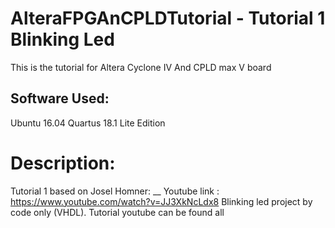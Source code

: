 # AlteraFPGAnCPLDTutorial - Tutorial 1 Blinking Led
This is the tutorial for Altera Cyclone IV And CPLD max V board
## Software Used:
Ubuntu 16.04
Quartus 18.1 Lite Edition
# Description:
Tutorial 1 based on Josel Homner: __
Youtube link : 
https://www.youtube.com/watch?v=JJ3XkNcLdx8
Blinking led project by code only (VHDL).
Tutorial youtube can be found all

